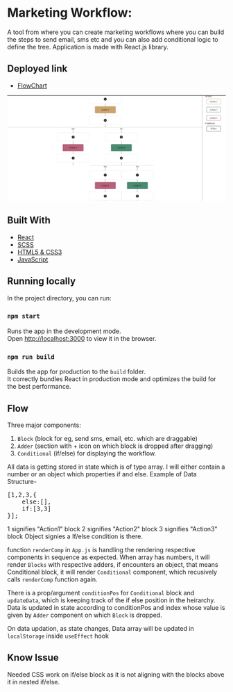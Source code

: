 # Marketing Workflow:
A tool from where you can create marketing workflows where you can build the steps to send email, sms etc and you can also add conditional logic to define the tree. Application is made with React.js library.

## Deployed link
* [FlowChart](https://flowchart-479e2.web.app/)

![FlowChart Screenshot](screeshot.png "FlowChart Screenshot")

## Built With
* [React](https://reactjs.org/)
* [SCSS](https://sass-lang.com/)
* [HTML5 & CSS3](https://www.w3.org/)
* [JavaScript]()

## Running locally
In the project directory, you can run:
### `npm start`
Runs the app in the development mode.\
Open [http://localhost:3000](http://localhost:3000) to view it in the browser.

### `npm run build`
Builds the app for production to the `build` folder.\
It correctly bundles React in production mode and optimizes the build for the best performance.

## Flow
Three major components:
1. ```Block``` (block for eg, send sms, email, etc. which are draggable)
2. ```Adder``` (section with + icon on which block is dropped after dragging)
3. ```Conditional``` (if/else)
for displaying the workflow.

All data is getting stored in state which is of type array. I will either contain a number or an object which properties if and else.
Example of Data Structure-
<pre>[1,2,3,{
	else:[],
	if:[3,3]
}];</pre>
1 signifies "Action1" block
2 signifies "Action2" block
3 signifies "Action3" block
Object signies a If/else condition is there.

function ```renderComp``` in ```App.js``` is handling the rendering respective components in sequence as expected.
When array has numbers, it will render ```Blocks``` with respective adders, if encounters an object, that means Conditional block, it will render ```Conditional``` component, which recusively calls ```renderComp``` function again.

There is a prop/argument ```conditionPos``` for  ```Conditional``` block and ```updateData```, which is keeping track of the if else position in the heirarchy. Data is updated in state according to conditionPos and index whose value is given by ```Adder``` component on which ```Block``` is dropped.

On data updation, as state changes, Data array will be updated in ```localStorage``` inside ```useEffect``` hook


## Know Issue
Needed CSS work on if/else block as it is not aligning with the blocks above it in nested if/else. 
